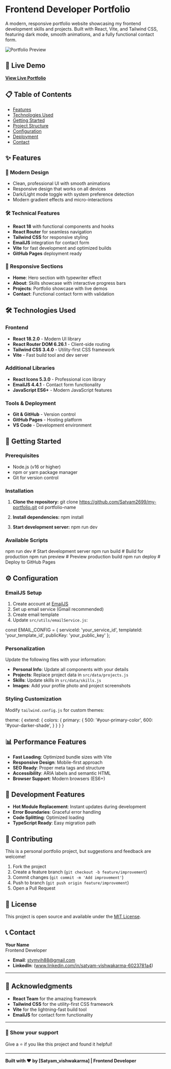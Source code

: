# Frontend Developer Portfolio

A modern, responsive portfolio website showcasing my frontend development skills and projects. Built with React, Vite, and Tailwind CSS, featuring dark mode, smooth animations, and a fully functional contact form.

![Portfolio Preview](https://github.com/Satyam2699/my-portfolio)

## 🚀 Live Demo

**[View Live Portfolio](https://satyam2699.github.io/my-portfolio/)**

## 📋 Table of Contents

- [Features](#features)
- [Technologies Used](#technologies-used)
- [Getting Started](#getting-started)
- [Project Structure](#project-structure)
- [Configuration](#configuration)
- [Deployment](#deployment)
- [Contact](#contact)

## ✨ Features

### 🎨 **Modern Design**
- Clean, professional UI with smooth animations
- Responsive design that works on all devices
- Dark/Light mode toggle with system preference detection
- Modern gradient effects and micro-interactions

### 🛠 **Technical Features**
- **React 18** with functional components and hooks
- **React Router** for seamless navigation
- **Tailwind CSS** for responsive styling
- **EmailJS** integration for contact form
- **Vite** for fast development and optimized builds
- **GitHub Pages** deployment ready

### 📱 **Responsive Sections**
- **Home**: Hero section with typewriter effect
- **About**: Skills showcase with interactive progress bars
- **Projects**: Portfolio showcase with live demos
- **Contact**: Functional contact form with validation

## 🛠 Technologies Used

### **Frontend**
- **React 18.2.0** - Modern UI library
- **React Router DOM 6.26.1** - Client-side routing
- **Tailwind CSS 3.4.0** - Utility-first CSS framework
- **Vite** - Fast build tool and dev server

### **Additional Libraries**
- **React Icons 5.3.0** - Professional icon library
- **EmailJS 4.4.1** - Contact form functionality
- **JavaScript ES6+** - Modern JavaScript features

### **Tools & Deployment**
- **Git & GitHub** - Version control
- **GitHub Pages** - Hosting platform
- **VS Code** - Development environment

## 🚀 Getting Started

### **Prerequisites**
- Node.js (v16 or higher)
- npm or yarn package manager
- Git for version control

### **Installation**

1. **Clone the repository:**
   git clone https://github.com/Satyam2699/my-portfolio.git
   cd portfolio-name

2. **Install dependencies:**
npm install

3. **Start development server:**
npm run dev


### **Available Scripts**

npm run dev # Start development server
npm run build # Build for production
npm run preview # Preview production build
npm run deploy # Deploy to GitHub Pages


## ⚙️ Configuration

### **EmailJS Setup**

1. Create account at [EmailJS](https://www.emailjs.com/)
2. Set up email service (Gmail recommended)
3. Create email template
4. Update `src/utils/emailService.js`:

const EMAIL_CONFIG = {
serviceId: 'your_service_id',
templateId: 'your_template_id',
publicKey: 'your_public_key'
};


### **Personalization**

Update the following files with your information:

- **Personal Info**: Update all components with your details
- **Projects**: Replace project data in `src/data/projects.js`
- **Skills**: Update skills in `src/data/skills.js`
- **Images**: Add your profile photo and project screenshots

### **Styling Customization**

Modify `tailwind.config.js` for custom themes:

theme: {
extend: {
colors: {
primary: {
500: '#your-primary-color',
600: '#your-darker-shade',
}
}
}
}

## 📊 Performance Features

- **Fast Loading**: Optimized bundle sizes with Vite
- **Responsive Design**: Mobile-first approach
- **SEO Ready**: Proper meta tags and structure
- **Accessibility**: ARIA labels and semantic HTML
- **Browser Support**: Modern browsers (ES6+)

## 🔧 Development Features

- **Hot Module Replacement**: Instant updates during development
- **Error Boundaries**: Graceful error handling
- **Code Splitting**: Optimized loading
- **TypeScript Ready**: Easy migration path

## 🤝 Contributing

This is a personal portfolio project, but suggestions and feedback are welcome!

1. Fork the project
2. Create a feature branch (`git checkout -b feature/improvement`)
3. Commit changes (`git commit -m 'Add improvement'`)
4. Push to branch (`git push origin feature/improvement`)
5. Open a Pull Request

## 📄 License

This project is open source and available under the [MIT License](LICENSE).

## 📞 Contact

**Your Name**  
Frontend Developer

- **Email**: stymvih88@gmail.com
- **LinkedIn**: (www.linkedin.com/in/satyam-vishwakarma-6023781a4)

---

## 🙏 Acknowledgments

- **React Team** for the amazing framework
- **Tailwind CSS** for the utility-first CSS framework
- **Vite** for the lightning-fast build tool
- **EmailJS** for contact form functionality

---

### 🌟 Show your support

Give a ⭐️ if you like this project and found it helpful!

---

**Built with ❤️ by [Satyam_vishwakarma] | Frontend Developer**
